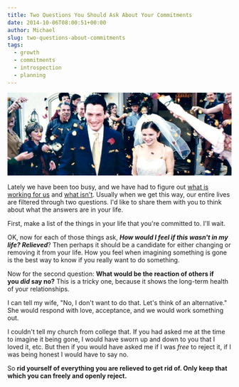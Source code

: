 ```yaml
---
title: Two Questions You Should Ask About Your Commitments
date: 2014-10-06T08:00:51+00:00
author: Michael
slug: two-questions-about-commitments
tags:
  - growth
  - commitments
  - introspection
  - planning
---
```

<div class="full-width">
  <img src="/images/feature-two-questions-about-commitments.jpg" alt="Commitments" />
</div>

Lately we have been too busy, and we have had to figure out [what is working for us](/achievable-contentment/ "Achievable Contentment") and [what isn't](/failure-the-catalyst/ "Failure the Catalyst"). Usually when we get this way, our entire lives are filtered through two questions. I'd like to share them with you to think about what the answers are in your life.

First, make a list of the things in your life that you're committed to. I'll wait.

OK, now for each of those things ask, **_How would I feel if this wasn't in my life? Relieved_**? Then perhaps it should be a candidate for either changing or removing it from your life. How you feel when imagining something is gone is the best way to know if you really want to do something.

Now for the second question: **What would be the reaction of others if you _did_ say no?** This is a tricky one, because it shows the long-term health of your relationships.

I can tell my wife, "No, I don't want to do that. Let's think of an alternative." She would respond with love, acceptance, and we would work something out.

I couldn't tell my church from college that. If you had asked me at the time to imagine it being gone, I would have sworn up and down to you that I loved it, etc. But then if you would have asked me if I was _free_ to reject it, if I was being honest I would have to say no.

So **rid yourself of everything you are relieved to get rid of. Only keep that which you can freely and openly reject.**